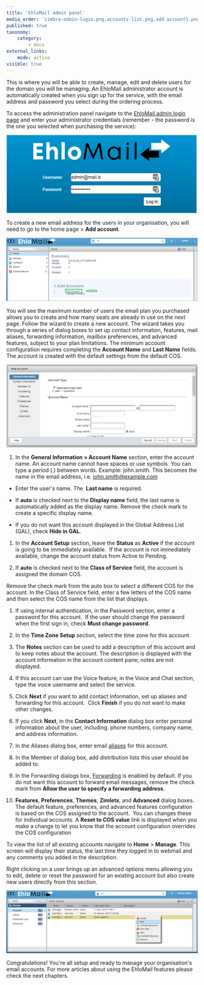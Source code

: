 ```yaml
---
title: 'EhloMail admin panel'
media_order: 'zimbra-admin-login.png,accounts-list.png,add account1.png,Add account 2.png'
published: true
taxonomy:
    category:
        - docs
external_links:
    mode: active
visible: true
---
```


This is where you will be able to create, manage, edit and delete users for the domain you will be managing. An EhloMail administrator account is automatically created when you sign up for the service, with the email address and password you select during the ordering process. 

To access the administration panel navigate to the [EhloMail admin login page](https://mail.ls:7071/admin/) and enter your administrator credentials (remember - the password is the one you selected when purchasing the service):

![](zimbra-admin-login.png)

To create a new email address for the users in your organisation, you will need to go to the home page > **Add account**. 

![](add%20account1.png)

You will see the maximum number of users the email plan you purchased allows you to create and how many seats are already in use on the next page. Follow the wizard to create a new account. 
The wizard takes you through a series of dialog boxes to set up contact information, features, mail aliases, forwarding information, mailbox preferences, and advanced features, subject to your plan limitations. The minimum account configuration requires completing the <span style="font-weight: bold;">Account Name</span> and <span style="font-weight: bold;">Last Name</span> fields. The account is created with the default settings from the default COS. 

![](Add%20account%202.png)

1.  In the <span style="font-weight: bold;">General Information > Account Name</span> section, enter the account name. An account name cannot have spaces or use symbols. You can type a period (.) between words. Example: john.smith. This becomes the name in the email address, i.e. john.smith@example.com

*   Enter the user's name. The  <span style="font-weight: bold;">Last name</span> <span>is required.</span>

*   If <span style="font-weight: bold;">auto</span> is checked next to the <span style="font-weight: bold;">Display name</span> field, the last name is automatically added as the display name. Remove the check mark to create a specific display name.

*   If you do not want this account displayed in the Global Address List (GAL), check <span style="font-weight: bold;">Hide in GAL</span>.

1.  In the <span style="font-weight: bold;">Account Setup</span> section, leave the <span style="font-weight: bold;">Status</span> as <span style="font-weight: bold;">Active</span> if the account is going to be immediately available.  If the account is not immediately available, change the account status from Active to Pending.

2.  If <span style="font-weight: bold;">auto</span> is checked next to the <span style="font-weight: bold;">Class of Service</span> field, the account is assigned the domain COS.  

Remove the check mark from the auto box to select a different COS for the account. In the Class of Service field, enter a few letters of the COS name and then select the COS name from the list that displays.

1.  If using internal authentication, in the Password section, enter a password for this account.  If the user should change the password when the first sign in, check <span style="font-weight: bold;">Must change password</span>.

2.  In the <span style="font-weight: bold;">Time Zone Setup</span> section, select the time zone for this account.

3.  The <span style="font-weight: bold;">Notes</span> section can be used to add a description of this account and to keep notes about the account. The description is displayed with the account information in the account content pane; notes are not displayed.

4.  If this account can use the Voice feature, in the Voice and Chat section, type the voice username and select the service.

5.  Click <span style="font-weight: bold;">Next</span> if you want to add contact information, set up aliases and forwarding for this account.  Click <span style="font-weight: bold;">Finish</span> if you do not want to make other changes.

6.  If you click <span style="font-weight: bold;">Next</span>, in the <span style="font-weight: bold;">Contact Information</span> dialog box enter personal information about the user, including. phone numbers, company name, and address information.

7.  In the Aliases dialog box, enter email [aliases](/ehlomail-admin-articles/ehlomail-administration-console/creating-a-domain-alias) for this account.

8.  In the Member of dialog box, add distribution lists this user should be added to.

9.  In the Forwarding dialogs box, [Forwarding](/ehlomail-admin-articles/ehlomail-administration-console/managing-email-addresses/forwarding-mail) is enabled by default. If you do not want this account to forward email messages, remove the check mark from <span style="font-weight: bold;">Allow the user to specify a forwarding address</span>.

10.  <span style="font-weight: bold;">Features</span>, <span style="font-weight: bold;">Preferences</span>, <span style="font-weight: bold;">Themes</span>, <span style="font-weight: bold;">Zimlets</span>, and <span style="font-weight: bold;">Advanced</span> dialog boxes. The default feature, preferences, and advanced features configuration is based on the COS assigned to the account.  You can changes these for individual accounts. A <span style="font-weight: bold;">Reset to COS value</span> link is displayed when you make a change to let you know that the account configuration overrides the COS configuration

To view the list of all existing accounts navigate to **Home** > **Manage**. This screen will display their status, the last time they logged in to webmail and any comments you added in the description. 

Right clicking on a user brings up an advanced options menu allowing you to edit, delete or reset the password for an existing account but also create new users directly from this section.
    
![](accounts-list.png)

Congratulations! You're all setup and ready to manage your organisation's email accounts. For more articles about using the EhloMail features please check the next chapters.